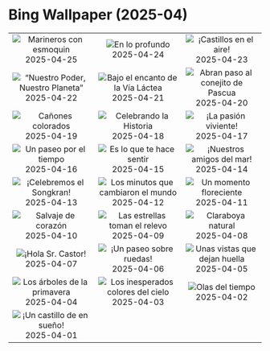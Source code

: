 # Bing Wallpaper (2025-04)

|  |  |  |
|:---:|:---:|:---:|
| ![](https://www.bing.com/th?id=OHR.MagellanicPenguin_ES-ES9545554066_400x240.jpg "Marineros con esmoquin") 2025-04-25 | ![](https://www.bing.com/th?id=OHR.KenaiSpires_ES-ES3278232415_400x240.jpg "En lo profundo") 2025-04-24 | ![](https://www.bing.com/th?id=OHR.CastillayLeonDay_ES-ES9340220273_400x240.jpg "¡Castillos en el aire!") 2025-04-23 |
| ![](https://www.bing.com/th?id=OHR.YellowstoneSpring_ES-ES3218461666_400x240.jpg "“Nuestro Poder, Nuestro Planeta”") 2025-04-22 | ![](https://www.bing.com/th?id=OHR.JoshuaStars_ES-ES3139415437_400x240.jpg "Bajo el encanto de la Vía Láctea") 2025-04-21 | ![](https://www.bing.com/th?id=OHR.BunnyLove_ES-ES9248343079_400x240.jpg "Abran paso al conejito de Pascua") 2025-04-20 |
| ![](https://www.bing.com/th?id=OHR.ZionValley_ES-ES3051360376_400x240.jpg "Cañones colorados") 2025-04-19 | ![](https://www.bing.com/th?id=OHR.GoremeTurkey_ES-ES9181227420_400x240.jpg "Celebrando la Historia") 2025-04-18 | ![](https://www.bing.com/th?id=OHR.CastroUrdiales_ES-ES0758582290_400x240.jpg "¡La pasión viviente!") 2025-04-17 |
| ![](https://www.bing.com/th?id=OHR.KachinaBridge_ES-ES0602250183_400x240.jpg "Un paseo por el tiempo") 2025-04-16 | ![](https://www.bing.com/th?id=OHR.BeachArt_ES-ES0479706512_400x240.jpg "Es lo que te hace sentir") 2025-04-15 | ![](https://www.bing.com/th?id=OHR.SpottedDolphins_ES-ES0341116224_400x240.jpg "¡Nuestros amigos del mar!") 2025-04-14 |
| ![](https://www.bing.com/th?id=OHR.ThailandPagodas_ES-ES0158142053_400x240.jpg "¡Celebremos el Songkran!") 2025-04-13 | ![](https://www.bing.com/th?id=OHR.SpaceFlight_ES-ES0011702709_400x240.jpg "Los minutos que cambiaron el mundo") 2025-04-12 | ![](https://www.bing.com/th?id=OHR.TulipsWindmill_ES-ES1285066743_400x240.jpg "Un momento floreciente") 2025-04-11 |
| ![](https://www.bing.com/th?id=OHR.LittleFoxes_ES-ES9657822321_400x240.jpg "Salvaje de corazón") 2025-04-10 | ![](https://www.bing.com/th?id=OHR.BlueNaxos_ES-ES9345555190_400x240.jpg "Las estrellas toman el relevo") 2025-04-09 | ![](https://www.bing.com/th?id=OHR.LagoaPortugal_ES-ES0764691088_400x240.jpg "Claraboya natural") 2025-04-08 |
| ![](https://www.bing.com/th?id=OHR.BeaverDay_ES-ES8231200914_400x240.jpg "¡Hola Sr. Castor!") 2025-04-07 | ![](https://www.bing.com/th?id=OHR.AsturiasCovadongaSpain_ES-ES8023805515_400x240.jpg "¡Un paseo sobre ruedas!") 2025-04-06 | ![](https://www.bing.com/th?id=OHR.GaztelugatxeSunset_ES-ES7893865924_400x240.jpg "Unas vistas que dejan huella") 2025-04-05 |
| ![](https://www.bing.com/th?id=OHR.CherryBlossomDC_ES-ES7682852036_400x240.jpg "Los árboles de la primavera") 2025-04-04 | ![](https://www.bing.com/th?id=OHR.SaguaroRainbow_ES-ES6828628699_400x240.jpg "Los inesperados colores del cielo") 2025-04-03 | ![](https://www.bing.com/th?id=OHR.UtahBadlands_ES-ES6805243978_400x240.jpg "Olas del tiempo") 2025-04-02 |
| ![](https://www.bing.com/th?id=OHR.CerezoEnFlor_ES-ES6779922174_400x240.jpg "¡Un castillo de en sueño!") 2025-04-01 |  |  |

